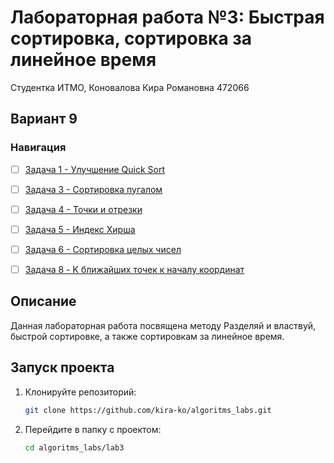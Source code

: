 # Лабораторная работа №3: Быстрая сортировка, сортировка за линейное время

Студентка ИТМО,  Коновалова Кира Романовна 472066

## Вариант 9
### Навигация

- [ ] [Задача 1 - Улучшение Quick Sort ](https://github.com/kira-ko/algoritms_labs/tree/main/lab3/task1)
- [ ] [Задача 3 - Сортировка пугалом ](https://github.com/kira-ko/algoritms_labs/tree/main/lab3/task3)
- [ ] [Задача 4 - Точки и отрезки ](https://github.com/kira-ko/algoritms_labs/tree/main/lab3/task4)
- [ ] [Задача 5 - Индекс Хирша ](https://github.com/kira-ko/algoritms_labs/tree/main/lab3/task5)
- [ ] [Задача 6 - Сортировка целых чисел](https://github.com/kira-ko/algoritms_labs/tree/main/lab3/task6)
- [ ] [Задача 8 - K ближайших точек к началу координат ](https://github.com/kira-ko/algoritms_labs/tree/main/lab3/task8
)


## Описание
Данная лабораторная работа посвящена методу Разделяй и властвуй, быстрой сортировке, а также сортировкам за линейное время.

## Запуск проекта
1. Клонируйте репозиторий:
   ```bash
   git clone https://github.com/kira-ko/algoritms_labs.git
   ```
2. Перейдите в папку с проектом:
   ```bash
   cd algoritms_labs/lab3
   ```
